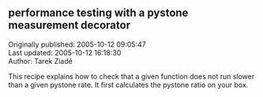 ## performance testing with a pystone measurement decorator  
Originally published: 2005-10-12 09:05:47  
Last updated: 2005-10-12 16:18:30  
Author: Tarek Ziadé  
  
This recipe explains how to check that a given function does not run slower than a given pystone rate. It first calculates the pystone ratio on your box.